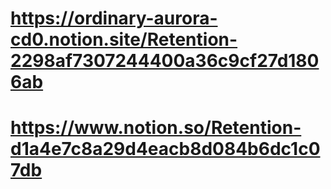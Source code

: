# https://ordinary-aurora-cd0.notion.site/Retention-2298af7307244400a36c9cf27d1806ab
# https://www.notion.so/Retention-d1a4e7c8a29d4eacb8d084b6dc1c07db
